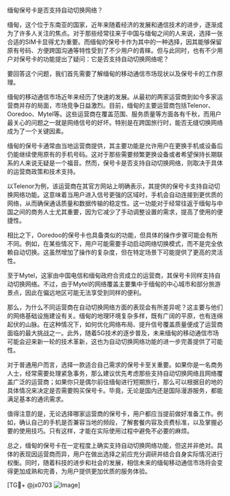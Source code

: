 缅甸保号卡是否支持自动切换网络？

缅甸，这个位于东南亚的国家，近年来随着经济的发展和通信技术的进步，逐渐成为了许多人关注的焦点。对于那些经常往来于中国与缅甸之间的人来说，选择一张合适的SIM卡显得尤为重要。而缅甸的保号卡作为其中的一种选择，因其能够保留原有号码、方便跨国沟通等特性受到了不少用户的青睐。但与此同时，也有不少用户对保号卡的功能提出了疑问：它是否支持自动切换网络呢？

要回答这个问题，我们首先需要了解缅甸的移动通信市场现状以及保号卡的工作原理。

缅甸的移动通信市场近年来经历了快速的发展。从最初的两家运营商到如今多家运营商并存的局面，市场竞争日益激烈。目前，缅甸的主要运营商包括Telenor、Ooredoo、Mytel等。这些运营商在覆盖范围、服务质量等方面各有千秋，而用户最关心的问题之一就是网络信号的好坏。特别是在跨国旅行时，能否无缝切换网络成为了一个关键因素。

缅甸的保号卡通常由当地运营商提供，其主要功能是允许用户在更换手机或设备后仍能继续使用原有的手机号码。这对于那些需要频繁更换设备或者希望保持长期联系的人来说无疑是一个福音。然而，保号卡是否支持自动切换网络，则取决于具体的运营商政策和技术支持。

以Telenor为例，该运营商在其官方网站上明确表示，其提供的保号卡支持自动切换网络功能。这意味着当用户进入信号更强的区域时，手机会自动连接到更优质的网络，从而确保通话质量和数据传输的稳定性。这一功能对于经常往返于缅甸与中国之间的商务人士尤其重要，因为它减少了手动调整设置的需求，提高了使用的便捷性。

相比之下，Ooredoo的保号卡也具备类似的功能，但具体的操作步骤可能会有所不同。例如，在某些情况下，用户可能需要手动启动网络切换模式，而不是完全依赖自动切换。这虽然增加了操作的复杂度，但在特定场景下可能提供了更高的灵活性。

至于Mytel，这家由中国电信和缅甸政府合资成立的运营商，其保号卡同样支持自动切换网络。不过，由于Mytel的网络覆盖主要集中于缅甸的中心城市和部分旅游景点，因此在偏远地区可能无法享受到同样的便利。

那么，为什么不同运营商在自动切换网络方面的表现会有所差异呢？这主要与他们的网络基础设施建设有关。缅甸的地理环境复杂多样，既有广阔的平原，也有连绵起伏的山脉。在这种情况下，如何优化网络布局、提升信号覆盖质量便成了运营商面临的最大挑战之一。此外，随着5G技术的逐步普及，未来缅甸的移动通信市场可能会迎来新一轮的技术革新，这也为自动切换网络功能的进一步完善提供了可能性。

对于普通用户而言，选择一款适合自己需求的保号卡至关重要。如果你是一名商务人士，经常需要处理紧急事务，那么建议优先考虑那些支持自动切换网络且网络覆盖广泛的运营商；如果你只是偶尔前往缅甸进行短期旅行，那么可以根据目的地的具体情况来决定是否需要购买保号卡。毕竟，无论是国内还是国际漫游服务，都能满足基本的通讯需求。

值得注意的是，无论选择哪家运营商的保号卡，用户都应当提前做好准备工作。例如，确认自己的手机是否兼容当地的频段，了解套餐内容及资费标准，以及掌握必要的使用技巧。只有这样，才能在实际使用过程中避免不必要的麻烦。

总之，缅甸的保号卡在一定程度上确实支持自动切换网络功能，但这并非绝对。具体的表现因运营商而异，用户在做出选择之前应充分调研并结合自身实际情况进行权衡。同时，随着科技的进步和社会的发展，相信未来的缅甸移动通信市场将会变得更加成熟和完善，为用户提供更加优质的服务体验。

[TG💪+ @jx0703 ![Image](https://github.com/user-attachments/assets/dbca1d08-cadb-493c-b0ec-ad6f7a83f270)]
